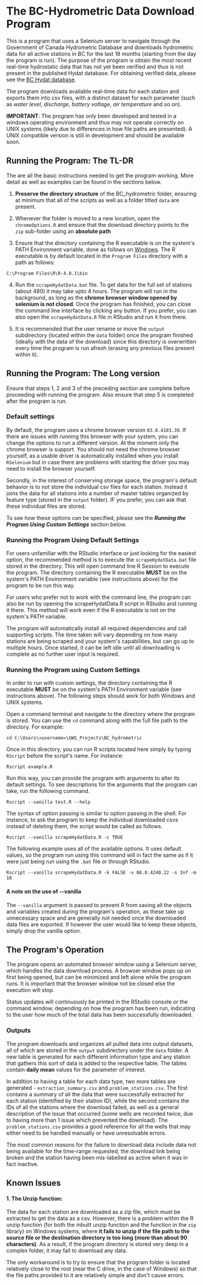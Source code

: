 # The BC-Hydrometric Data Download Program
This is a program that uses a Selenium server to navigate through the Government of Canada Hydrometric Database and downloads hydrometric data for all active stations in BC for the last 18 months (starting from the day the program is run). The purpose of the program is obtain the most recent real-time hydrostatic data that has not yet been verified and thus is not present in the published Hydat database. For obtaining verified data, please see the [BC Hydat database](https://www.canada.ca/en/environment-climate-change/services/water-overview/quantity/monitoring/survey/data-products-services/national-archive-hydat.html).

The program downloads available real-time data for each station and exports them into csv files, with a distinct dataset for each parameter (such as *water level*, *discharge*, *battery voltage*, *air temperature* and so on).

**IMPORTANT**: The program has only been developed and tested in a windows operating environment and thus may not operate correctly on UNIX systems (likely due to differences in how file paths are presented). A UNIX compatible version is still in development and should be available soon.

## Running the Program: The TL-DR
The are all the basic instructions needed to get the program working. More detail as well as examples can be found in the sections below.

1. **Preserve the directory structure** of the BC_hydrometric folder, ensuring at minimum that all of the scripts as well as a folder titled ```data``` are present.

2. Whenever the folder is moved to a new location, open the ```chromeOptions.R``` and ensure that the download directory points to the ```zip``` sub-folder using an **absolute path**

3. Ensure that the directory containing the R executable is on the system's PATH Environment variable, done as follows on [Windows](https://support.shotgunsoftware.com/hc/en-us/articles/114094235653-Setting-global-environment-variables-on-Windows). The R executable is by default located in the ```Program Files``` directory with a path as follows:
```
C:\Program Files\R\R-4.0.1\bin
```

4. Run the ```scrapeHydatData.bat``` file. To get data for the full set of stations (about 480) it may take upto 4 hours. The program will run in the background, as long as the **chrome browser window opened by selenium is not closed**. Once the program has finished, you can close the command line interface by clicking any button. If you prefer, you can also open the ```scrapeHydatData.R``` file in RStudio and run it from there.

5. It is recommended that the user rename or move the ```output``` subdirectory (located within the ```data``` folder) once the program finished (ideally with the data of the download) since this directory is overwritten every time the program is run afresh (erasing any previous files present within it).

## Running the Program: The Long version
Ensure that steps 1, 2 and 3 of the preceding section are complete before proceeding with running the program. Also ensure that step 5 is completed after the program is run.

### Default settings
By default, the program uses a chrome browser version ```83.0.4103.39```. If there are issues with running this browser with your system, you can change the options to run a different version. At the moment only the chrome browser is support. You should not need the chrome browser yourself, as a usable driver is automatically installed when you install ```RSelenium``` but in case there are problems with starting the driver you may need to install the browser yourself.

Secondly, in the interest of conserving storage space, the program's default behavior is to not store the individual csv files for each station. Instead it joins the data for all stations into a number of master tables organized by feature type (stored in the ```output``` folder). IF you prefer, you can ask that these individual files are stored.

To see how these options can be specified, please see the ***Running the Program Using Custom Settings*** section below.

### Running the Program Using Default Settings
For users unfamiliar with the RStudio interface or just looking for the easiest option, the recommended method is to execute the ```scrapeHydatData.bat``` file stored in the directory. This will open command line R Session to execute the program. The directory containing the R executable **MUST** be on the system's PATH Environment variable (see instructions above) for the program to be run this way.

For users who prefer not to work with the command line, the program can also be run by opening the scrapeHydatData.R script in RStudio and running it there. This method will work even if the R executable is not on the system's PATH variable.

The program will automatically install all required dependencies and call supporting scripts. The time taken will vary depending on how many stations are being scraped and your system's capabilities, but can go up to multiple hours. Once started, it can be left idle until all downloading is complete as no further user input is required.

### Running the Program using Custom Settings
In order to run with custom settings, the directory containing the R executable **MUST** be on the system's PATH Environment variable (see instructions above). The following steps should work for both Windows and UNIX systems.

Open a command terminal and navigate to the directory where the program is stored. You can use the ```cd``` command along with the full file path to the directory. For example:

```
cd C:\Users\<username>\GWS_Projects\BC_hydrometric
```
Once in this directory, you can run R scripts located here simply by typing ```RScript``` before the script's name. For instance:
```
Rscript example.R
```
Run this way, you can provide the program with arguments to alter its default settings. To see descriptions for the arguments that the program can take, run the following command.
```
Rscript --vanilla test.R --help
```
The syntax of option passing is similar to option passing in the shell. For instance, to ask the program to keep the individual downloaded csvs instead of deleting them, the script would be called as follows.
```
Rscript --vanilla scrapeHydatData.R -c TRUE
```
The following example uses all of the available options. It uses default values, so the program run using this command will in fact the same as if it were just being run using the ```.bat``` file or through RStudio.
```
Rscript --vanilla scrapeHydatData.R -k FALSE -v 86.0.4240.22 -s Inf -m 18
```

#### A note on the use of --vanilla
The ```--vanilla``` argument is passed to prevent R from saving all the objects and variables created during the program's operation, as these take up unnecessary space and are generally not needed once the downloaded data files are exported. If however the user would like to keep these objects, simply drop the vanilla option.

## The Program's Operation
The program opens an automated browser window using a Selenium server, which handles the data download process. A browser window pops up on first being opened, but can be minimized and left alone while the program runs. It is important that the browser window not be closed else the execution will stop.

Status updates will continuously be printed in the RStudio console or the command window, depending on how the program has been run, indicating to the user how much of the total data has been successfully downloaded.

### Outputs
The program downloads and organizes all pulled data into output datasets, all of which are stored in the ```output``` subdirectory under the ```data``` folder. A new table is generated for each different information type and any station that gathers this sort of data is added to the respective table. The tables contain **daily mean** values for the parameter of interest.

In addition to having a table for each data type, two more tables are generated - ```extraction_summary.csv``` and ```problem_stations.csv```. The first contains a summary of all the data that were successfully extracted for each station (identified by their station ID), while the second contains the IDs of all the stations where the download failed, as well as a general description of the issue that occurred (some wells are recorded twice, due to having more than 1 issue which prevented the download). The ```problem_stations.csv``` provides a good reference for all the wells that may either need to be handled manually or have unresolvable errors.

The most common reasons for the failure to download data include data not being available for the time-range requested, the download link being broken and the station having been mis-labelled as active when it was in fact inactive.

## Known Issues

#### 1. The Unzip function:
The data for each station are downloaded as a zip file, which must be extracted to get the data as a csv. However, there is a problem within the R unzip function (for both the inbuilt unzip function and the function in the ```zip``` library) on Windows systems, where **it fails to unzip if the file path to the source file or the destination directory is too long (more than about 90 characters)**. As a result, if the program directory is stored very deep in a complex folder, it may fail to download any data.

The only workaround is to try to ensure that the program folder is located relatively close to the root (near the C drive, in the case of Windows) so that the file paths provided to it are relatively simple and don't cause errors.
